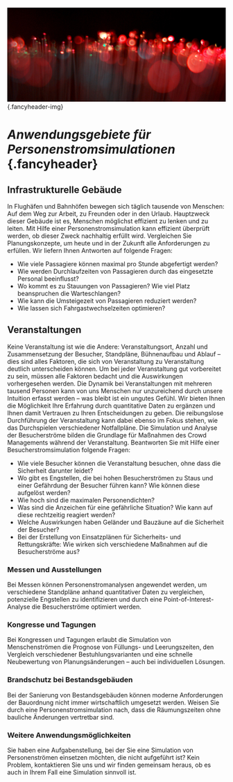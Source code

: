 ![](/img/accurate-bild-start.jpg) {.fancyheader-img}
# *Anwendungsgebiete für Personenstromsimulationen* {.fancyheader}

## Infrastrukturelle Gebäude
In Flughäfen und Bahnhöfen bewegen sich täglich tausende von Menschen: 
Auf dem Weg zur Arbeit, zu Freunden oder in den Urlaub.
Hauptzweck dieser Gebäude ist es, Menschen möglichst effizient zu lenken und zu leiten. 
Mit Hilfe einer Personenstromsimulation kann effizient überprüft werden, ob dieser Zweck nachhaltig erfüllt wird. 
Vergleichen Sie Planungskonzepte, um heute und in der Zukunft alle Anforderungen zu erfüllen.
Wir liefern Ihnen Antworten auf folgende Fragen:

- Wie viele Passagiere können maximal pro Stunde abgefertigt werden?
- Wie werden Durchlaufzeiten von Passagieren durch das eingesetzte Personal beeinflusst?
- Wo kommt es zu Stauungen von Passagieren? Wie viel Platz beanspruchen die Warteschlangen?
- Wie kann die Umsteigezeit von Passagieren reduziert werden?
- Wie lassen sich Fahrgastwechselzeiten optimieren?

## Veranstaltungen
Keine Veranstaltung ist wie die Andere: 
Veranstaltungsort, Anzahl und Zusammensetzung der Besucher, Standpläne, Bühnenaufbau und Ablauf – dies sind alles  Faktoren, die sich von Veranstaltung zu Veranstaltung deutlich unterscheiden können.
Um bei jeder Veranstaltung gut vorbereitet zu sein, müssen alle Faktoren bedacht und die Auswirkungen vorhergesehen werden. 
Die Dynamik bei Veranstaltungen mit mehreren tausend Personen kann von uns Menschen nur unzureichend durch unsere Intuition erfasst werden – was bleibt ist ein ungutes Gefühl.
Wir bieten Ihnen die Möglichkeit Ihre Erfahrung durch quantitative Daten zu ergänzen und Ihnen damit Vertrauen zu Ihren Entscheidungen zu geben.
Die reibungslose Durchführung der Veranstaltung kann dabei ebenso im Fokus stehen, wie das Durchspielen verschiedener Notfallpläne. 
Die Simulation und Analyse der Besucherströme bilden die Grundlage für Maßnahmen des Crowd Managements während der Veranstaltung.
Beantworten Sie mit Hilfe einer Besucherstromsimulation folgende Fragen:

- Wie viele Besucher können die Veranstaltung besuchen, ohne dass die Sicherheit darunter leidet?
- Wo gibt es Engstellen, die bei hohen Besucherströmen zu Staus und einer Gefährdung der Besucher führen kann? Wie können diese aufgelöst werden?
- Wie hoch sind die maximalen Personendichten?
- Was sind die Anzeichen für eine gefährliche Situation? Wie kann auf diese rechtzeitig reagiert werden?
- Welche Auswirkungen haben Geländer und Bauzäune auf die Sicherheit der Besucher?
- Bei der Erstellung von Einsatzplänen für Sicherheits- und Rettungskräfte: Wie wirken sich verschiedene Maßnahmen auf die Besucherströme aus? 

### Messen und Ausstellungen
Bei Messen können Personenstromanalysen angewendet werden, um verschiedene Standpläne anhand quantitativer Daten zu vergleichen, potenzielle Engstellen zu identifizieren und durch eine Point-of-Interest-Analyse die Besucherströme optimiert werden.

### Kongresse und Tagungen
Bei Kongressen und Tagungen erlaubt die Simulation von Menschenströmen die Prognose von Füllungs- und Leerungszeiten, den Vergleich verschiedener Bestuhlungsvarianten und eine schnelle Neubewertung von Planungsänderungen – auch bei individuellen Lösungen.

### Brandschutz bei Bestandsgebäuden
Bei der Sanierung von Bestandsgebäuden können moderne Anforderungen der Bauordnung nicht immer wirtschaftlich umgesetzt werden.
Weisen Sie durch eine Personenstromsimulation nach, dass die Räumungszeiten ohne bauliche Änderungen vertretbar sind.

### Weitere Anwendungsmöglichkeiten
Sie haben eine Aufgabenstellung, bei der Sie eine Simulation von Personenströmen einsetzen möchten, die nicht aufgeführt ist? 
Kein Problem, kontaktieren Sie uns und wir finden gemeinsam heraus, ob es auch in Ihrem Fall eine Simulation sinnvoll ist.
